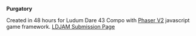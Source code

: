 **Purgatory**

Created in 48 hours for Ludum Dare 43 Compo with [Phaser V2](https://phaser.io/) javascript game framework.
[LDJAM Submission Page](https://ldjam.com/events/ludum-dare/43/purgatory)